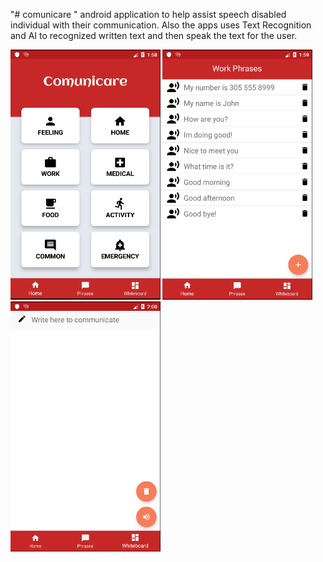 "# comunicare " 
android application to help assist speech disabled individual with their communication. Also the apps uses Text Recognition and AI to recognized written text and then speak the text for the user.

<img src="images/comunicare1.PNG" height="400">
<img src="images/coumunicare2.PNG" height="400">
<img src="images/comunicare3.PNG" height="400">


